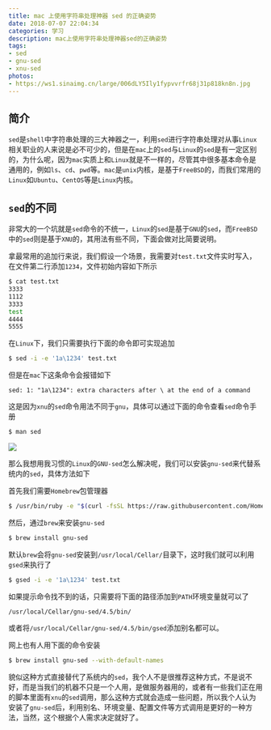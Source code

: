 ```yaml
---
title: mac 上使用字符串处理神器 sed 的正确姿势
date: 2018-07-07 22:04:34
categories: 学习
description: mac上使用字符串处理神器sed的正确姿势
tags: 
- sed
- gnu-sed
- xnu-sed
photos:
- https://ws1.sinaimg.cn/large/006dLY5Ily1fypvvrfr68j31p818kn8n.jpg
---
```


## 简介
`sed`是`shell`中字符串处理的三大神器之一，利用`sed`进行字符串处理对从事`Linux`相关职业的人来说是必不可少的，但是在`mac`上的`sed`与`Linux`的`sed`是有一定区别的，为什么呢，因为`mac`实质上和`Linux`就是不一样的，尽管其中很多基本命令是通用的，例如`ls`、`cd`、`pwd`等。`mac`是`unix`内核，是基于`FreeBSD`的，而我们常用的`Linux`如`Ubuntu`、`CentOS`等是`Linux`内核。

## `sed`的不同
非常大的一个坑就是`sed`命令的不统一，`Linux`的`sed`是基于`GNU`的`sed`，而`FreeBSD`中的`sed`则是基于`XNU`的，其用法有些不同，下面会做对比简要说明。

拿最常用的追加行来说，我们假设一个场景，我需要对`test.txt`文件实时写入，在文件第二行添加`1234`，文件初始内容如下所示

```bash
$ cat test.txt
3333
1112
3333
test
4444
5555
```

在`Linux`下，我们只需要执行下面的命令即可实现追加

```bash
$ sed -i -e '1a\1234' test.txt
```

但是在`mac`下这条命令会报错如下

```
sed: 1: "1a\1234": extra characters after \ at the end of a command
```

这是因为`xnu`的`sed`命令用法不同于`gnu`，具体可以通过下面的命令查看`sed`命令手册

```bash
$ man sed
```

![](https://ws1.sinaimg.cn/large/006dLY5Ily1fypvvrfr68j31p818kn8n.jpg)

那么我想用我习惯的`Linux`的`GNU-sed`怎么解决呢，我们可以安装`gnu-sed`来代替系统内的`sed`，具体方法如下

首先我们需要`Homebrew`包管理器

```bash
$ /usr/bin/ruby -e "$(curl -fsSL https://raw.githubusercontent.com/Homebrew/install/master/install)"
```

然后，通过`brew`来安装`gnu-sed`

```bash
$ brew install gnu-sed
```

默认`brew`会将`gnu-sed`安装到`/usr/local/Cellar/`目录下，这时我们就可以利用`gsed`来执行了

```bash
$ gsed -i -e '1a\1234' test.txt
```

如果提示命令找不到的话，只需要将下面的路径添加到`PATH`环境变量就可以了

```
/usr/local/Cellar/gnu-sed/4.5/bin/
```

或者将`/usr/local/Cellar/gnu-sed/4.5/bin/gsed`添加别名都可以。

网上也有人用下面的命令安装

```bash
$ brew install gnu-sed --with-default-names
```

貌似这种方式直接替代了系统内的`sed`，我个人不是很推荐这种方式，不是说不好，而是当我们的机器不只是一个人用，是做服务器用的，或者有一些我们正在用的脚本里面有`xnu`的`sed`调用，那么这种方式就会造成一些问题，所以我个人认为安装了`gnu-sed`后，利用别名、环境变量、配置文件等方式调用是更好的一种方法，当然，这个根据个人需求决定就好了。